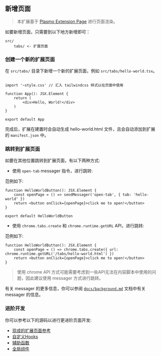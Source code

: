 ## 新增页面

> 本扩展基于 [Plasmo Extension Page](https://docs.plasmo.com/framework/ext-pages) 进行页面渲染。

如要新增页面，只需要到以下地方新增即可：

```
src/
    tabs/ <- 扩展页面
```

### 创建一个新的扩展页面

在 `src/tabs/` 目录下新增一个新的扩展页面，例如 `src/tabs/hello-world.tsx`。

```tsx

import '~style.css' // 汇入 tailwindcss 样式以在页面中使用

function App(): JSX.Element {
    return (
        <div>Hello, World!</div>
    )
}

export default App
```

完成后，扩展在建置时会自动生成 hello-world.html 文件，且会自动添加到扩展的 `manifest.json` 中。

### 跳转到扩展页面

如要在其他位置跳转到扩展页面，有以下两种方式:

- 使用 `open-tab` messager 指令，进行跳转:

范例如下:

```tsx
function HelloWorldButton(): JSX.Element {
    const openPage = () => sendMessager('open-tab', { tab: 'hello-world' })
    return <button onClick={openPage}>click me to open!</button>
}

export default HelloWorldButton
```

- 使用 `chrome.tabs.create` 和 `chrome.runtime.getURL` API，进行跳转:

范例如下:

```tsx
function HelloWorldButton(): JSX.Element {
    const openPage = () => chrome.tabs.create({ url: chrome.runtime.getURL('/tabs/hello-world.html') })
    return <button onClick={openPage}>click me to open!</button>
}
```

> 使用 chrome API 方式可能需要考虑到一些API无法在内容脚本中使用的问题，因此建议使用 messager 方式进行跳转。

有关 messager 的更多信息，你可以参阅 [`docs/background.md`](./background.md) 文档中有关 messager 的信息。


### 进阶开发

你可以参考以下的源码以进行更进阶页面开发:

- [现成的扩展页面参考](/src/tabs/)
- [自定义Hooks](/src/hooks/)
- [辅助函数](/src/utils/)
- [全局组件](/src/components)
